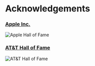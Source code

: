 # Acknowledgements

### [Apple Inc.](https://support.apple.com/en-in/HT201536)
![Apple Hall of Fame](https://github.com/mdisrail2468/Acknowledgements/blob/master/POC/Apple_HOF.png)

### [AT&T Hall of Fame](https://bugbounty.att.com/hof.php)
![AT&T Hall of Fame](https://github.com/mdisrail2468/Acknowledgements/blob/master/POC/AT%26T_HOF.png)
